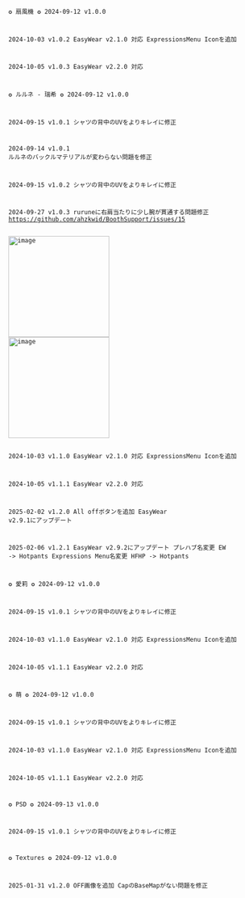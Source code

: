 
<code>

✪ 扇風機 ✪
2024-09-12
v1.0.0

2024-10-03
v1.0.2
EasyWear v2.1.0 対応
ExpressionsMenu Iconを追加

2024-10-05
v1.0.3
EasyWear v2.2.0 対応



✪ ルルネ - 瑞希 ✪
2024-09-12
v1.0.0

2024-09-15
v1.0.1
シャツの背中のUVをよりキレイに修正

2024-09-14
v1.0.1
ルルネのバックルマテリアルが変わらない問題を修正

2024-09-15
v1.0.2
シャツの背中のUVをよりキレイに修正

2024-09-27
v1.0.3
ruruneに右肩当たりに少し腕が貫通する問題修正 https://github.com/ahzkwid/BoothSupport/issues/15



<img width="200" height="200" alt="image" src="https://github.com/user-attachments/assets/b78f07bf-e531-4ee8-8439-038526816bf4" />
<img width="200" height="200" alt="image" src="https://github.com/user-attachments/assets/eeb02c69-a1fb-480c-b1d6-d7f546c4f4d0" />



2024-10-03
v1.1.0
EasyWear v2.1.0 対応
ExpressionsMenu Iconを追加

2024-10-05
v1.1.1
EasyWear v2.2.0 対応

2025-02-02
v1.2.0
All offボタンを追加
EasyWear v2.9.1にアップデート

2025-02-06
v1.2.1
EasyWear v2.9.2にアップデート
プレハブ名変更 EW -> Hotpants
Expressions Menu名変更 HFHP -> Hotpants






✪ 愛莉 ✪
2024-09-12
v1.0.0

2024-09-15
v1.0.1
シャツの背中のUVをよりキレイに修正

2024-10-03
v1.1.0
EasyWear v2.1.0 対応
ExpressionsMenu Iconを追加

2024-10-05
v1.1.1
EasyWear v2.2.0 対応





✪ 萌 ✪
2024-09-12
v1.0.0

2024-09-15
v1.0.1
シャツの背中のUVをよりキレイに修正

2024-10-03
v1.1.0
EasyWear v2.1.0 対応
ExpressionsMenu Iconを追加

2024-10-05
v1.1.1
EasyWear v2.2.0 対応





✪ PSD ✪
2024-09-13
v1.0.0

2024-09-15
v1.0.1
シャツの背中のUVをよりキレイに修正




✪ Textures ✪
2024-09-12
v1.0.0

2025-01-31
v1.2.0
OFF画像を追加
CapのBaseMapがない問題を修正


</code>
